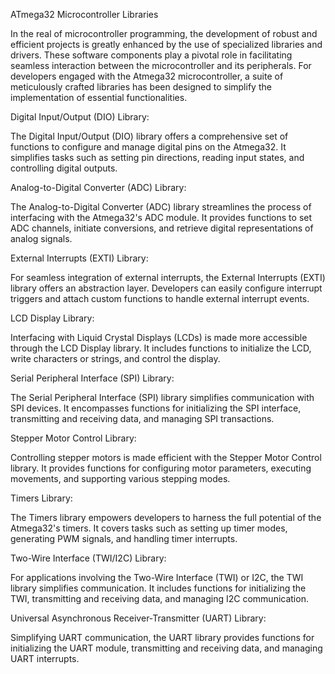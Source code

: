 ATmega32 Microcontroller Libraries


In the real of microcontroller programming, the development of robust and efficient projects is greatly enhanced by the use of specialized libraries and drivers. These software components play a pivotal role in facilitating seamless interaction between the microcontroller and its peripherals. For developers engaged with the Atmega32 microcontroller, a suite of meticulously crafted libraries has been designed to simplify the implementation of essential functionalities.


Digital Input/Output (DIO) Library:

The Digital Input/Output (DIO) library offers a comprehensive set of functions to configure and manage digital pins on the Atmega32. It simplifies tasks such as setting pin directions, reading input states, and controlling digital outputs.

Analog-to-Digital Converter (ADC) Library:

The Analog-to-Digital Converter (ADC) library streamlines the process of interfacing with the Atmega32's ADC module. It provides functions to set ADC channels, initiate conversions, and retrieve digital representations of analog signals.

External Interrupts (EXTI) Library:

For seamless integration of external interrupts, the External Interrupts (EXTI) library offers an abstraction layer. Developers can easily configure interrupt triggers and attach custom functions to handle external interrupt events.

LCD Display Library:

Interfacing with Liquid Crystal Displays (LCDs) is made more accessible through the LCD Display library. It includes functions to initialize the LCD, write characters or strings, and control the display.

Serial Peripheral Interface (SPI) Library:

The Serial Peripheral Interface (SPI) library simplifies communication with SPI devices. It encompasses functions for initializing the SPI interface, transmitting and receiving data, and managing SPI transactions.

Stepper Motor Control Library:

Controlling stepper motors is made efficient with the Stepper Motor Control library. It provides functions for configuring motor parameters, executing movements, and supporting various stepping modes.

Timers Library:

The Timers library empowers developers to harness the full potential of the Atmega32's timers. It covers tasks such as setting up timer modes, generating PWM signals, and handling timer interrupts.

Two-Wire Interface (TWI/I2C) Library:

For applications involving the Two-Wire Interface (TWI) or I2C, the TWI library simplifies communication. It includes functions for initializing the TWI, transmitting and receiving data, and managing I2C communication.

Universal Asynchronous Receiver-Transmitter (UART) Library:

Simplifying UART communication, the UART library provides functions for initializing the UART module, transmitting and receiving data, and managing UART interrupts.

